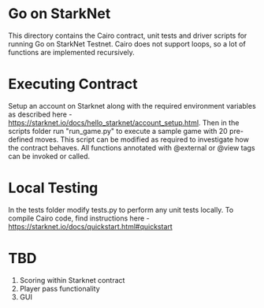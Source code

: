 # Go on StarkNet
This directory contains the Cairo contract, unit tests and driver scripts for running Go on StarkNet Testnet. Cairo does not support loops, so a lot of functions are implemented recursively.  

# Executing Contract
Setup an account on Starknet along with the required environment variables as described here - https://starknet.io/docs/hello_starknet/account_setup.html. Then in the scripts folder run "run_game.py" to execute a sample game with 20 pre-defined moves. This script can be modified as required to investigate how the contract behaves. All functions annotated with @external or @view tags can be invoked or called. 

# Local Testing
In the tests folder modify tests.py to perform any unit tests locally. To compile Cairo code, find instructions here - https://starknet.io/docs/quickstart.html#quickstart 

# TBD
1. Scoring within Starknet contract
2. Player pass functionality
3. GUI
